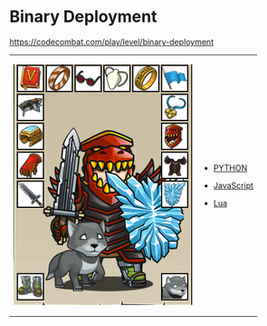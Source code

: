 # Binary Deployment

https://codecombat.com/play/level/binary-deployment
<table>
<tr>
<td>

![Hero Picture](hero.png?raw=true "Hero Picture")

</td>
<td>
<ul>
<li>

[PYTHON](BinaryDeployment.py)

</li>
<li>

[JavaScript](BinaryDeployment.js)

</li>
<li>

[Lua](BinaryDeployment.lua)

</li>
</td>
</tr>
<table>